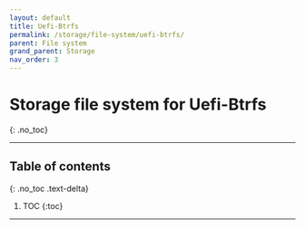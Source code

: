 ```yaml
---
layout: default
title: Uefi-Btrfs
permalink: /storage/file-system/uefi-btrfs/
parent: File system
grand_parent: Storage
nav_order: 3
---
```


# Storage file system for Uefi-Btrfs
{: .no_toc}

---

## Table of contents
{: .no_toc .text-delta}

1. TOC
{:toc}

---
